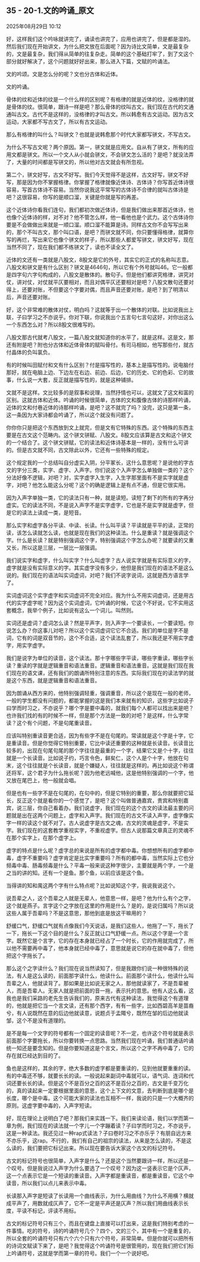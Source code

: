 ﻿
## 35 - 20-1.文的吟诵_原文

2025年08月29日 10:12

好，这样我们这个吟咏就讲完了，诵读也讲完了，应用也讲完了，但是都是湿的。然后我们现在开始讲文，为什么把文放在后面呢？因为诗比文简单，文是最复杂的，文是最复杂，我们得从简单的往复杂走。简单的这个基础打牢了，到了文这个部分就好解决了，这个问题就好好出来，那么进入下篇，文赋的吟诵法。

文的吟颂。文是怎么分的呢？文也分古体和近体。

文的吟诵。

骨体的纹和近体的纹是一个什么样的区别呢？有格律的就是近体的纹，没格律的就是骨体的纹。很简单，跟诗一样是吧？那么骨体的纹叫古文，我们现在古代的文通通叫古文。古代不是这样的，没格律的才叫古文。所以韩愈有古文运动。因为古文运动，大家都不写古文了，所以有古文运动。

那么有格律的叫什么？叫骈文？也就是说韩愈那个时代大家都写骈文，不写古文。

为什么不写古文呢？两个原因。第一，骈文就是应用文。自从有了骈文，所有的应用文都是骈文。所以一个文人从小就会骈文，不会骈文怎么活的？是吧？就没法弄了，大量的时间都是写骈文的，所以他对古文就会有所忽视。

第二个，骈文好写，古文不好写。我们今天觉得不是这样，古文好写，骈文不好写，那是因为你不掌握格律。你掌握了格律就像近体诗、古体诗？你写首近体诗很容易，写首古体诗不容易。当然你说我这平常写的古体诗不合律的就叫古体诗是吧？这很容易，你写的是顺口溜，关键是你就是写的再差。

这个近体诗你看我们连句，我们都初次做近体诗，但是我们做出来那首近体诗，他也像个近体诗的样，对不对？他不管怎么样，他一看他也是个武力。这个古体诗你要是不会做做出来就是一顺口溜。顺口溜不能算是诗。同样古文你不会写写出来的，那个不叫古文，那个叫口语，是吧？而骈文就不同，你只要懂得格律，就算你写的再烂，写出来它也像个骈文的样子，所以那些人都爱写骈文，骈文好写，现在当然不同了，现在我们都不练骈文了，读也不读全文了。

近体的文还有一类就是八股文，8股文是它的外号，其实它的正式的名称叫志意。八股文和骈文是有什么区别？骈文是4646句，所以它有个外号就叫46。它一般都是四字句六字句构成的，八股文是散体的。散句子。但是他们都讲究格律，讲究对仗，讲对仗，对仗就平仄要相对，而且对偶平仄还要相对是吧？八股文散句还要对得上，还要对账，不但要这个字要对偶，而且声音还要对账，是吧？到了明清以后，声音还要对账。

好，这个非常难的散体对仗，明白吗？这就等于出一个散体的对联。比如说我出上联，子曰学习之不亦说乎。你对下联，你说我出个五言句七言句这好，对你出这么一个东西怎么对？所以8股文很难写的。

八股文那古代就考八股文，一篇八股文就知道你的水平了，就是这样。这是文，那还有附是吧？附也分古体和近体骨体的赋叫骨付。有司马相如，他写那些付，就古付晶体的负叫氯负。

有的时候叫田赋付和文有什么区别？付是描写性的，基本上是描写性的。说电脑付那好，就在电脑上边、下边左在右边、前边、后边，它的历史、它的色彩、它的故事，什么说一大套，反正就是描写性的，就是这种铺排。

文就不是这样。文比较多的是叙事和说理，当然抒情也可以，这就文了这文和富的区别。这就古体和近体。吟诵的时候很简单，古体的文和腹像古体的诗那样吟诵，近体的文和付巷近体的诗那样吟诵，是吧？这不就完了吗？没完，这只是第一条，这一条因为大家诗都会吟诵了，所以这个就没有问题了。

你你你只是把这个东西放到文上就完，但是文有它特殊的东西。这个特殊的东西主要是在古文这个范畴内。这个骈文骈赋、八股文。8股文应该算是古文和这个骈文的一个结合了。这个骈文骈赋，它的读法和近体诗基本是一样的，没有什么可讲的。但是古文就不同，古文除此以外，它还有一些特殊的规定。

这个规定我的一个总结叫自分虚实入阴，分平冢长，这什么意思呢？是说他的字古文的字分三类，实字、虚字、入声字。你们说这个入声字怎么单独做一类的？这个分法好像不逻辑，对吧？对，实字虚字入生字，入生字那里面有不是实字就是虚字，对吧？他怎么能这么分呢？这个的确是逻辑上是有点不通，但是它很实用。

因为入声字单独一类，它的读法只有一种，就是读短。读短了剩下的所有的字再分虚实。它的读法不同，不是说入声字不是实字虚字，它也是不是实字就是虚字，但是它的读法上读成一类，是短音。

那么实字和虚字各分平读、中读、长读。什么叫平读？平读就是平平的读，正常的读，该怎么读就怎么读，也就是现在我们的这种读法。什么是重读？就是强调这个字。什么是长读？就是特别强调这个字，特别强调这个字怎么办呢？就要读的又重又长，所以这是三层，一层比一层强调。

我们说实字和虚字，什么叫实字？什么叫虚字？古人说实字就是有实际意义的字，虚字就是没有实际意义的字。其实虚字没有多少，他但是我们现在的语法不是这么说的。我们现在的语法叫实词虚词，对吧？我们不说字说词，这就是西方语言学了。

实词虚词这个实字虚字和实词虚词不完全对应。我为什么不用实词虚词，还是用古代的实字虚字呢？因为这个实词虚词，它吟诵的时候，它这个不好说，它不实用这套概念，我举个例子，比如说有这么一个词儿。叫然则。

实词还是虚词？虚词怎么读？然是平声字，则入声字一个要读长，一个要读短。你说怎么办？你这事儿对吧？所以这个实词虚词它它不合适。我们的单位是字不是词，它有的词是双音节的，这个不合适，这个读法乱套了，所以我还是不用实字虚字，用实字虚字。

我们是说字为单位的读音，这个读法。那十字哪些字平读，哪些字重读，哪些字长读？重读的字就是逻辑重音和语法重音。逻辑重音和语法重音。这就是我们现在我们现在的语文课，还有我们的朗诵所特别注意的东西。实际我们现在的读法学的就是这个东西，就是逻辑重音和语法重音。

因为朗诵从西方来的，他特别强调轻重，强调重音，所以这个是现在一般的老师，一般的学生都没有问题的，都能掌握的这是我们本来就有的知识，这些字比如说子曰学而时习之，不亦说乎？哪个字是要中毒的，就我们每个人都可以找出来是吧？也许我们找的有的时候不一样，但是那个方法是一致的对吧？是这样，什么字常读？这个有个问题，不是句尾重读音。

应该叫特别重读音更合适，因为有些字不是在句尾的。常读就是这个字是十字，它是重读音。但是你觉得它特别重要，它比中读还重要的这种就是长读音。长读音比较多的，出现在句尾句尾的那个字往往是最重的一个字，结果它又是个十字，往往就是一个长读音。比如说子约，巧言令色，鲜矣仁，这个人是个十字，他放在句末，这个往往就是个长读音，就是个嫌疑人，往往就是这样的。再比如说这个称谓还将军，这个君子为什么拖长呢？因为他老远喊他，这是他特别强调的一个字，他又放在尾巴上，他一般就会唱。

但是也有一些字不是在句尾的，在句中的，但是它特别的重要，那么你就要把它延长，反正这个就是看你的一个感觉了，是吧？这个叫做普通嘉宾，贵宾和特别嘉宾，说三层，你自己看着办。我们说虚字，我们现在的这个古文的读法最主要的问题就是出在这两个问题上，虚字和入声字。我们现在的古文不读入声字，虚字像实字一样的读这个就不对了。古人说虚字是古文之魂，古文的灵魂是虚字，不是实字。我们现在的这套教学重视实字，不重视虚字。但古人说那篇文章真正的灵魂不在那个实字上，在那个虚字上。

虚字的特点是什么呢？虚字总的来说是所有的虚字都中毒。你想想所有的虚字都中毒，虚字不重要吗？虚字肯定是比实字重要吗？所有的都中毒，当然实际上它也分频毒中毒、肠毒频毒是什么？平毒一般来说这种字很少，主要就是两个字，一个是之当的讲的知。还有一个是鱼。那个鱼，以前应该是这个鱼。

当得讲的知和禺这两个字有什么特点呢？比如说知这个字，我说我说这个。

说吾辈之人，这个吾辈之人就是无辈人，他意思一样，是吧？他为什么有个之字，这个就是燕子。言字这个之字放在这里的作用是什么？是的，是说归属吗？所以说这些人属于吾辈吗？不是这意思，那他到底是放这干嘛用的？

舒缓口气，舒缓口气就有点像我们今天说话，是我们这些人，他拖了一下，拖长了一下，拖长一下这个目的是什么？反正就让口气舒缓一点。所以这个字是一个言字。既然它是个言字，它的存在本身就已经占了一个时长，它的作用就完成了，所以他不需要再中毒了，他本身就已经中毒了，意思就是说它的存在就中毒了，但他把这个字拖长了。

那么这个之字读什么？我们现在说当然读知了，但是我跟你们说一种很特殊的说法，有人是这么读的，前面那字读什么，他读什么。前面那个读什么，他读什么叫吾辈之人，他就读背了。那如果是比如说无家之人，那他就读家了，不是吾辈被人，而是吾辈人。无家人就是把前面的音一拖，表示托的意思。他有人这么看，这我也是我们采路的老先生告诉我们的，原来古代有这种读法，我觉得这个有道理的，他就是把它当一个言文读，还有那个西字，有有一些字，比如西碧高羊是苗裔兮，有人说既然在意的后边他就读意，说题贞于孟陬兮，既然在邹的后边他就读邹，这个不是没有道理的。

是不是每一个文字的符号都有一个固定的读音呢？不一定，也许这个符号就是表示前面那个字要拖长，所以你要转换一点思路。当然我们现在吟诵，我们普通话吟诵统一知还是要念知的。但是你要知道这是个言文，所以这个之字不再中毒了，它的存在就已经达到目的了。

鱼也是这样的，其余的字，绝大多数的虚字都是要重读的，见到他就要重重的读。有的中毒还不够，就要长长的读。一般说起来副词中毒就可以，语气词、连词和代词还要长长的读。但是这个不是百分之百的这不是百分之百的，古文是千变万化的，真的读起来一定要根据里面的意思，这个上下文的文意，去判断到底是哪个是长度，哪个是中毒。这个可能大家的读法也互相不一样，我说的只是一个大概齐的原则。这虚字要中毒的，入声字短读。

好，现在理论上说明白了吧？那我们来实践一下。我们来读论语，我们以学而第一章为例，我们现在的读法就一个字儿一个字蹦着读？子曰学而时习之，不亦说乎，这是一种读法。我还见过一种rap式读法？子曰卷时习之不亦乐乎？有朋自远方来不亦乐乎，这rap。不行的，我们有自己的祖宗的读法，从来是怎么读的，不是这么读的，我们要把它标记出来。所以现在要告诉大家这个古文的标记符号。

古文的标记符号也很简单，入声字是什么？还是这个当然要跟诗一样，所以还是一个叹号。但是我说过入声字为什么要选了一个叹号？因为这一竖表示它是个仄声，这一个点表示它是一个短读的重读音。入声字都是重读音，都是重读音，它这个中读音，所以我们以点儿来表示中毒。

长读那入声字是短读了长读用一个曲线表示，为什么用曲线？为什么不用横？横就成平声了，用数就成仄声了，它不一定是平声还是仄声？所以我们用曲线表示长度，平读不标记，评读不用标。

古文的标记符号只有三个，而且在键盘上直接可以打出来，这是我们特别考虑的一件事情。吃的符号，诗的吟诵符号几个？四个，文的三个，其中有一个是重复的，所以全套的吟诵符号只有六个六个只有六个符号，非常简单。但是你就可以把所有的诗词文赋读下来了，是吧？我觉得这个吟诵符号是很管用的，现在我们把它们标上吟诵符号，这就是学而第一章的符号。我们一个一个说好吧。
